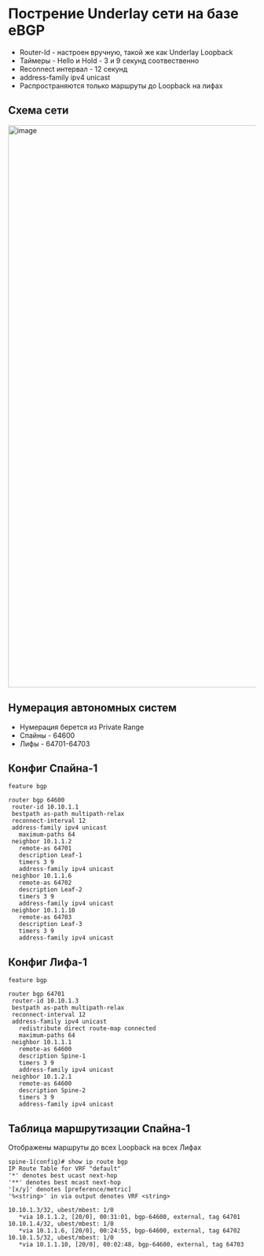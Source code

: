 # Пострение Underlay сети на базе eBGP
 - Router-Id - настроен вручную, такой же как Underlay Loopback
 - Таймеры - Hello и Hold - 3 и 9 секунд соотвественно
 - Reconnect интервал - 12 секунд
 - address-family ipv4 unicast
 - Распространяются только маршруты до Loopback на лифах

## Схема сети
<img width="1142" alt="image" src="https://user-images.githubusercontent.com/116812447/207006848-f7a1c966-b143-4f34-abc3-816545c7e882.png">

## Нумерация автономных систем
- Нумерация берется из Private Range
- Спайны - 64600
- Лифы - 64701-64703

 ## Конфиг Спайна-1
 ```
feature bgp

router bgp 64600
  router-id 10.10.1.1
  bestpath as-path multipath-relax
  reconnect-interval 12
  address-family ipv4 unicast
    maximum-paths 64
  neighbor 10.1.1.2
    remote-as 64701
    description Leaf-1
    timers 3 9
    address-family ipv4 unicast
  neighbor 10.1.1.6
    remote-as 64702
    description Leaf-2
    timers 3 9
    address-family ipv4 unicast
  neighbor 10.1.1.10
    remote-as 64703
    description Leaf-3
    timers 3 9
    address-family ipv4 unicast
 ```
 
 ## Конфиг Лифа-1
 ```
feature bgp

router bgp 64701
  router-id 10.10.1.3
  bestpath as-path multipath-relax
  reconnect-interval 12
  address-family ipv4 unicast
    redistribute direct route-map connected
    maximum-paths 64
  neighbor 10.1.1.1
    remote-as 64600
    description Spine-1
    timers 3 9
    address-family ipv4 unicast
  neighbor 10.1.2.1
    remote-as 64600
    description Spine-2
    timers 3 9
    address-family ipv4 unicast
 ```
 
 ## Таблица маршрутизации Спайна-1
 Отображены маршруты до всех Loopback на всех Лифах
 ```
 spine-1(config)# show ip route bgp
IP Route Table for VRF "default"
'*' denotes best ucast next-hop
'**' denotes best mcast next-hop
'[x/y]' denotes [preference/metric]
'%<string>' in via output denotes VRF <string>

10.10.1.3/32, ubest/mbest: 1/0
    *via 10.1.1.2, [20/0], 00:31:01, bgp-64600, external, tag 64701
10.10.1.4/32, ubest/mbest: 1/0
    *via 10.1.1.6, [20/0], 00:24:55, bgp-64600, external, tag 64702
10.10.1.5/32, ubest/mbest: 1/0
    *via 10.1.1.10, [20/0], 00:02:48, bgp-64600, external, tag 64703
 ```
 
 
